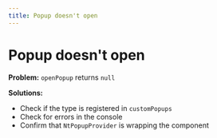 ```yaml
---
title: Popup doesn't open
---
```


# Popup doesn't open

**Problem:** `openPopup` returns `null`

**Solutions:**
- Check if the type is registered in `customPopups`
- Check for errors in the console
- Confirm that `NtPopupProvider` is wrapping the component